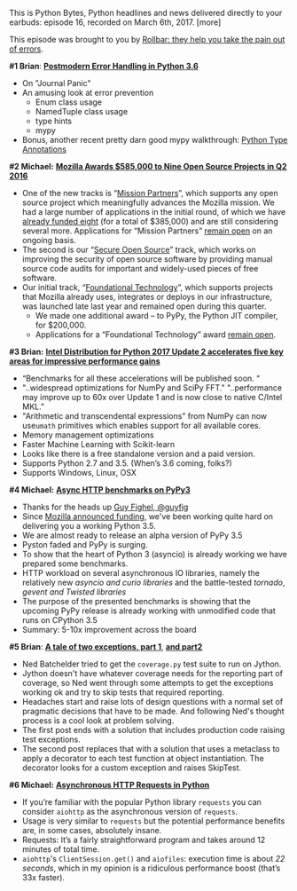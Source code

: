 This is Python Bytes, Python headlines and news delivered directly to your earbuds: episode 16, recorded on March 6th, 2017. [more]

This episode was brought to you by [Rollbar: they help you take the pain out of errors](http://rollbar.com/pythonbytes).

**#1 Brian**: [**Postmodern Error Handling in Python 3.6**](http://journalpanic.com/post/postmodern-error-handling/)
- On "Journal Panic"
- An amusing look at error prevention
  - Enum class usage
  - NamedTuple class usage
  - type hints
  - mypy
- Bonus, another recent pretty darn good mypy walkthrough: [Python Type Annotations](https://www.caktusgroup.com/blog/2017/02/22/python-type-annotations/) 

**#2 Michael:** [**Mozilla Awards $585,000 to Nine Open Source Projects in Q2 2016**](https://blog.mozilla.org/blog/2016/08/04/mozilla-awards-585000-to-nine-open-source-projects-in-q2-2016/)

- One of the new tracks is “[Mission Partners](https://wiki.mozilla.org/MOSS/Mission_Partners)”, which supports any open source project which meaningfully advances the Mozilla mission. We had a large number of applications in the initial round, of which we have [already funded eight](https://blog.mozilla.org/blog/2016/06/22/mozilla-awards-385000-to-open-source-projects-as-part-of-moss-mission-partners-program/) (for a total of $385,000) and are still considering several more. Applications for “Mission Partners” [remain open](https://docs.google.com/forms/d/1rwYQTT-9-eldS-kElY646bMwMzJpxfL8lDskX86xgCQ/viewform) on an ongoing basis.
- The second is our “[Secure Open Source](https://wiki.mozilla.org/MOSS/Secure_Open_Source)” track, which works on improving the security of open source software by providing manual source code audits for important and widely-used pieces of free software.
- Our initial track, “[Foundational Technology](https://wiki.mozilla.org/MOSS/Foundational_Technology)”, which supports projects that Mozilla already uses, integrates or deploys in our infrastructure, was launched late last year and remained open during this quarter.
  - We made one additional award – to PyPy, the Python JIT compiler, for $200,000. 
  - Applications for a “Foundational Technology” award [remain open](https://docs.google.com/a/mozilla.com/forms/d/1Pa5IsuhT6vMUfg0HUXxr7SzrSwq5fpiZfZIJVPxN1Mc/viewform).

**#3 Brian:** [**Intel Distribution for Python 2017 Update 2 accelerates five key areas for impressive performance gains**](https://software.intel.com/en-us/articles/intelr-distribution-for-python-2017-update-2)

- “Benchmarks for all these accelerations will be published soon. “
- "..widespread optimizations for NumPy and SciPy FFT." "..performance may improve up to 60x over Update 1 and is now close to native C/Intel MKL."
- "Arithmetic and transcendental expressions" from NumPy can now use`umath` primitives which enables support for all available cores.
- Memory management optimizations
- Faster Machine Learning with Scikit-learn
- Looks like there is a free standalone version and a paid version.
- Supports Python 2.7 and 3.5. (When’s 3.6 coming, folks?)
- Supports Windows, Linux, OSX

**#4 Michael:** [**Async HTTP benchmarks on PyPy3**](https://morepypy.blogspot.com/2017/03/async-http-benchmarks-on-pypy3.html)

 - Thanks for the heads up [Guy Fighel, @guyfig](https://twitter.com/guyfig)
-  Since [Mozilla announced funding](https://blog.mozilla.org/blog/2016/08/04/mozilla-awards-585000-to-nine-open-source-projects-in-q2-2016/), we've been working quite hard on delivering you a working Python 3.5.
- We are almost ready to release an alpha version of PyPy 3.5
- Pyston faded and PyPy is surging. 
- To show that the heart of Python 3 (asyncio) is already working we have prepared some benchmarks.
- HTTP workload on several asynchronous IO libraries, namely the relatively new *asyncio and* *curio libraries* and the battle-tested *tornado*, *gevent and Twisted libraries*
- The purpose of the presented benchmarks is showing that the upcoming PyPy release is already working with unmodified code that runs on CPython 3.5
- Summary: 5-10x improvement across the board

**#5 Brian**: [**A tale of two exceptions, part 1**](https://nedbatchelder.com/blog/201701/a_tale_of_two_exceptions.html), [**and part2**](https://nedbatchelder.com/blog/201702/a_tale_of_two_exceptions_continued.html)

- Ned Batchelder tried to get the `coverage.py` test suite to run on Jython.
- Jython doesn't have whatever coverage needs for the reporting part of coverage, so Ned went through some attempts to get the exceptions working ok and try to skip tests that required reporting.
- Headaches start and raise lots of design questions with a normal set of pragmatic decisions that have to be made. And following Ned's thought process is a cool look at problem solving.
- The first post ends with a solution that includes production code raising test exceptions.
- The second post replaces that with a solution that uses a metaclass to apply a decorator to each test function at object instantiation. The decorator looks for a custom exception and raises SkipTest. 

**#6 Michael:** [**Asynchronous HTTP Requests in Python**](http://terriblecode.com/post/using_aiohttp/)

- If you’re familiar with the popular Python library `requests` you can consider `aiohttp` as the asynchronous version of `requests`.
- Usage is very similar to `requests` but the potential performance benefits are, in some cases, absolutely insane.
- Requests: It’s a fairly straightforward program and takes around 12 minutes of total time.
- `aiohttp`'s `ClientSession.get()` and `aiofiles`: execution time is about *22 seconds*, which in my opinion is a ridiculous performance boost (that’s 33x faster).



